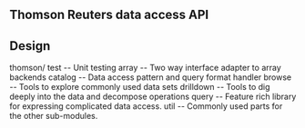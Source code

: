 ## Thomson Reuters data access API

## Design

thomson/
    test -- Unit testing
    array -- Two way interface adapter to array backends
    catalog -- Data access pattern and query format handler
    browse -- Tools to explore commonly used data sets
    drilldown -- Tools to dig deeply into the data and decompose operations
    query -- Feature rich library for expressing complicated data access.
    util -- Commonly used parts for the other sub-modules.
